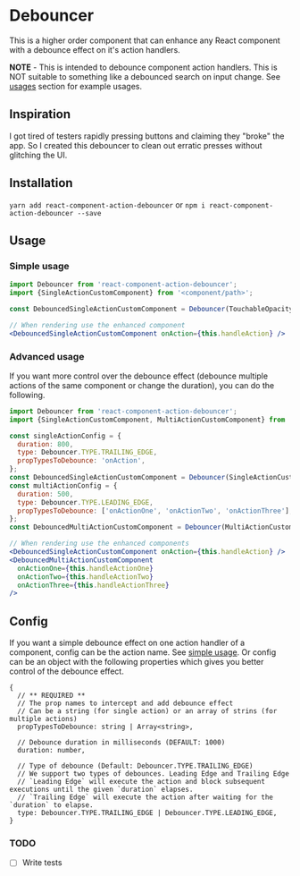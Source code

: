 # Debouncer

This is a higher order component that can enhance any React component with a debounce effect on it's action handlers.

**NOTE** - This is intended to debounce component action handlers. This is NOT suitable to something like a debounced search on input change. See [usages](#usage) section for example usages.

## Inspiration

I got tired of testers rapidly pressing buttons and claiming they "broke" the app. So I created this debouncer to clean out erratic presses without glitching the UI.

## Installation

`yarn add react-component-action-debouncer` or `npm i react-component-action-debouncer --save`

## Usage

### Simple usage

```jsx
import Debouncer from 'react-component-action-debouncer';
import {SingleActionCustomComponent} from '<component/path>';

const DebouncedSingleActionCustomComponent = Debouncer(TouchableOpacity, 'onAction');

// When rendering use the enhanced component
<DebouncedSingleActionCustomComponent onAction={this.handleAction} />
```

### Advanced usage

If you want more control over the debounce effect (debounce multiple actions of the same component or change the duration), you can do the following.

```jsx
import Debouncer from 'react-component-action-debouncer';
import {SingleActionCustomComponent, MultiActionCustomComponent} from '<component/path>';

const singleActionConfig = {
  duration: 800,
  type: Debouncer.TYPE.TRAILING_EDGE,
  propTypesToDebounce: 'onAction',
};
const DebouncedSingleActionCustomComponent = Debouncer(SingleActionCustomComponent, singleActionConfig);
const multiActionConfig = {
  duration: 500,
  type: Debouncer.TYPE.LEADING_EDGE,
  propTypesToDebounce: ['onActionOne', 'onActionTwo', 'onActionThree'],
};
const DebouncedMultiActionCustomComponent = Debouncer(MultiActionCustomComponent, multiActionConfig);

// When rendering use the enhanced components
<DebouncedSingleActionCustomComponent onAction={this.handleAction} />
<DebouncedMultiActionCustomComponent
  onActionOne={this.handleActionOne}
  onActionTwo={this.handleActionTwo}
  onActionThree={this.handleActionThree}
/>
```

## Config

If you want a simple debounce effect on one action handler of a component, config can be the action name. See [simple usage](#simple-usage).
Or config can be an object with the following properties which gives you better control of the debounce effect.

```
{
  // ** REQUIRED **
  // The prop names to intercept and add debounce effect
  // Can be a string (for single action) or an array of strins (for multiple actions)
  propTypesToDebounce: string | Array<string>,

  // Debounce duration in milliseconds (DEFAULT: 1000)
  duration: number,

  // Type of debounce (Default: Debouncer.TYPE.TRAILING_EDGE)
  // We support two types of debounces. Leading Edge and Trailing Edge
  // `Leading Edge` will execute the action and block subsequent executions until the given `duration` elapses.
  // `Trailing Edge` will execute the action after waiting for the `duration` to elapse.
  type: Debouncer.TYPE.TRAILING_EDGE | Debouncer.TYPE.LEADING_EDGE,
}
```

### TODO
- [ ] Write tests
